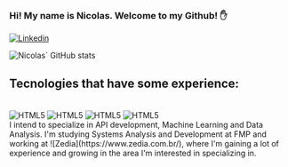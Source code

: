 ### Hi! My name is Nicolas. Welcome to my Github! ✋

[![Linkedin](https://img.shields.io/badge/LinkedIn-0077B5?style=for-the-badge&logo=linkedin&logoColor=white)](https://www.linkedin.com/in/nicolas-vieira-pires-450437270/)

![Nicolas` GitHub stats](https://github-readme-stats.vercel.app/api?username=NicolasPires777&show_icons=true&theme=dracula)

## Tecnologies that have some experience:

<div style="display: inline-block"><br/>
    <img align= "center" alt="HTML5" src="https://img.shields.io/badge/AWS-E34F26?style=for-the-badge&logo=aws&logoColor=white">
    <img align= "center" alt="HTML5" src="https://img.shields.io/badge/Python-14354C?style=for-the-badge&logo=python&logoColor=white">
    <img align= "center" alt="HTML5" src="https://img.shields.io/badge/GoLang-00000F?style=for-the-badge&logo=golang&logoColor=white">
    <img align= "center" alt="HTML5" src="https://img.shields.io/badge/Backend-D83B01?style=for-the-badge&logoColor=white">
</div><br/>
   I intend to specialize in API development, Machine Learning and Data Analysis.  
   I'm studying Systems Analysis and Development at FMP and working at ![Zedia](https://www.zedia.com.br/), where I'm gaining a lot of experience and growing in the area I'm interested in specializing in.

